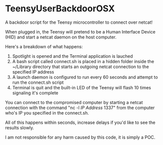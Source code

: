 # TeensyUserBackdoorOSX
A backdoor script for the Teensy microcontroller to connect over netcat!

When plugged in, the Teensy will pretend to be a Human Interface Device (HID) and start a netcat daemon on the host computer.

Here's a breakdown of what happens:
1. Spotlight is opened and the Terminal application is lauched
2. A bash script called connect.sh is placed in a hidden folder inside the ~/Library directory that starts an outgoing netcat connection to the specified IP address
3. A launch daemon is configured to run every 60 seconds and attempt to run the connect.sh script
4. Terminal is quit and the built-in LED of the Teensy will flash 10 times signaling it's complete

You can connect to the compromised computer by starting a netcat connection with the command "nc -l *IP Address* 1337" from the computer who's IP you specified in the connect.sh.

All of this happens within seconds, increase delays if you'd like to see the results slowly.

I am not responsible for any harm caused by this code, it is simply a POC.